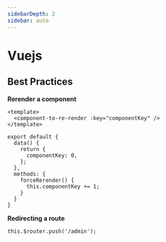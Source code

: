 ```yaml
---
sidebarDepth: 2
sidebar: auto
---
```


# Vuejs


## Best Practices

__Rerender a component__
```
<template>
  <component-to-re-render :key="componentKey" />
</template>

export default {
  data() {
    return {
      componentKey: 0,
    };
  },
  methods: {
    forceRerender() {
      this.componentKey += 1;  
    }
  }
}

```

__Redirecting a route__
```
this.$router.push('/admin');

```